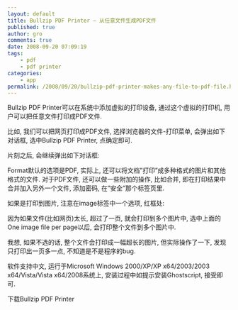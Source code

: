 ```yaml
---
layout: default
title: Bullzip PDF Printer – 从任意文件生成PDF文件
published: true
author: gro
comments: true
date: 2008-09-20 07:09:19
tags:
    - pdf
    - pdf printer
categories:
    - app
permalink: /2008/09/20/bullzip-pdf-printer-makes-any-file-to-pdf-file.html
---
```

Bullzip PDF Printer可以在系统中添加虚拟的打印设备, 通过这个虚拟的打印机, 用户可以把任意文件打印成PDF文件.

比如, 我们可以把网页打印成PDF文件, 选择浏览器的文件-打印菜单, 会弹出如下对话框, 选中Bullzip PDF Printer, 点确定即可.



片刻之后, 会继续弹出如下对话框:



Format默认的选项是PDF, 实际上, 还可以将文档&#8221;打印&#8221;成多种格式的图片和其他格式的文件. 对于PDF文件, 还可以做一些附加的操作, 比如合并, 即在打印结果中合并加入另外一个文件, 添加密码, 在&#8221;安全&#8221;那个标签页里.

如果是打印到图片, 注意在image标签中一个选项, 红框处:



因为如果文件(比如网页)太长, 超过了一页, 就会打印到多个图片中, 选中上面的One image file per page以后, 会打印整个文件到多个图片中.

我想, 如果不选的话, 整个文件会打印成一幅超长的图片, 但实际操作了一下, 发现只打印出一页多一点, 不知道是不是程序的bug.

软件支持中文, 运行于Microsoft Windows 2000/XP/XP x64/2003/2003 x64/Vista/Vista x64/2008系统上, 安装过程中如提示安装Ghostscript, 接受即可.

下载Bullzip PDF Printer
